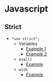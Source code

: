 # Javascript
## Strict
- `"use strict";`
    - Variables
        - [Example 1](js-strict-example.html)
        - [Example 2](js-strict-variables-example.html)
    - `eval()`
        - [Example](js-strict-eval-example.html)
    - `with`
        - [Example](js-strict-with-example.html)